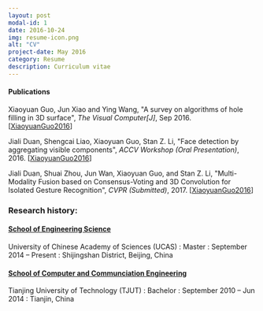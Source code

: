 ```yaml
---
layout: post
modal-id: 1
date: 2016-10-24
img: resume-icon.png
alt: "CV"
project-date: May 2016
category: Resume
description: Curriculum vitae
---
```


#### Publications

Xiaoyuan Guo, Jun Xiao and  Ying Wang, "A survey on algorithms of hole filling  in 3D surface", <i>The Visual Computer[J]</i>, Sep 2016. [<a href="A Survey on Algorithms of Hole Filling in 3D Surface Reconstruction.pdf">XiaoyuanGuo2016</a>]

Jiali Duan, Shengcai Liao, Xiaoyuan Guo, Stan Z. Li, "Face detection by aggregating visible components", <i>ACCV Workshop (Oral Presentation)</i>, 2016. [<a href="accv2016finalpaper.pdf">XiaoyuanGuo2016</a>]

Jiali Duan, Shuai Zhou, Jun Wan, Xiaoyuan Guo, and Stan Z. Li, "Multi-Modality Fusion based on Consensus-Voting and 3D Convolution for Isolated Gesture Recognition", <i>CVPR (Submitted)</i>, 2017. [<a href="https://arxiv.org/pdf/1611.06689v1.pdf">XiaoyuanGuo2016</a>]

### Research history:

#### <a href="http://ceit.ucas.ac.cn/" target="_blank">School of Engineering Science</a>
 University of Chinese Academy of Sciences (UCAS)
: Master
: September 2014 – Present
: Shijingshan District, Beijing, China



#### <a href="http://cs.tjut.edu.cn/" target="_blank">School of Computer and Communciation Engineering</a>
Tianjing University of Technology (TJUT)
: Bachelor
: September 2010 – Jun 2014
: Tianjin, China


